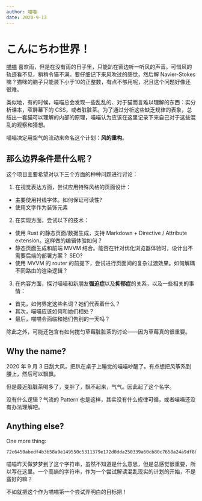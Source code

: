 ```yaml
---
author: 喵喵
date: 2020-9-13
---
```


# こんにちわ世界！

[喵喵](/about) 喜欢雨，但是在没有雨的日子里，只能趴在窗边听一听风的声音。可惜风的轨迹看不见，稍稍令猫不满。要仔细记下来风吹过的感觉，然后解 Navier-Stokes 嘛？猫咪的脑子只能装下小于10的正整数，有点不够用呢，况且这个问题好像还很难。

类似地，有的时候，喵喵总会发现一些乱乱的、对于猫而言难以理解的东西：实分析课本，窄屏幕下的 CSS，或者脏脏茶。为了通过分析这些缺乏规律的表象，总结出一套猫可以理解的内部的原理，喵喵认为应该在这里记录下来自己对于这些混乱的观察和猜想。

喵喵决定用空气的流动来命名这个计划：**风的重构**。

## 那么边界条件是什么呢？

这个项目主要希望对以下三个方面的种种问题进行讨论：

1. 在视觉表达方面，尝试应用特殊风格的页面设计：
  - 主要使用衬线字体。如何保证可读性?
  - 使用文字作为装饰元素
2. 在实现方面，尝试以下的技术：
  - 使用 Rust 的静态页面/数据生成，支持 Markdown + Directive / Attribute extension。这样做的编辑体验如何？
  - 静态页面生成和前端 MVVM 结合。能否在针对优化浏览器体验时，设计出不需要后端的部署方案？ SEO?
  - 使用 MVVM 的 router 的前提下，尝试进行页面间的复杂过渡效果。如何解耦不同路由的渲染逻辑？
3. 在内容方面，探讨喵喵和新朋友**强迫症**以及**抑郁症**的关系，以及一些相关的事情：
  - 首先，如何界定这些名词？她们代表着什么？
  - 其次，喵喵应该如何和她们相处？
  - 最后，喵喵会面临和她们告别的一天吗？

除此之外，可能还包含有如何搅匀草莓脏脏茶的讨论——因为草莓真的很重要。

## Why the name?

2020 年 9 月 3 日刮大风，把趴在桌子上睡觉的喵喵吵醒了。有点想把风筝系到腰上，然后可以飘飘。

但是最近脏脏茶喝多了，变胖了，飘不起来，气气。因此起了这个名字。

没有什么逻辑？气流的 Pattern 也是这样，其实没有什么规律可循，或者喵喵还没有办法理解吧。

## Anything else?

One more thing:

```
72c6450abedf4b3b58a9e149550c5311379e172d0dda250339a60cb80c7658a24a9df8badef183e09fddcbd10b4bea080e653632301ef160f5e090453bd1b557
```

喵喵昨天做梦梦到了这个字符串，虽然不知道是什么意思，但是总感觉很重要，所以写在这里。一个高熵的字符串，作为一个尝试解读混乱现实的计划的开始，不是蛮好的嘛？

不如就把这个作为喵喵第一个尝试弄明白的目标把！
